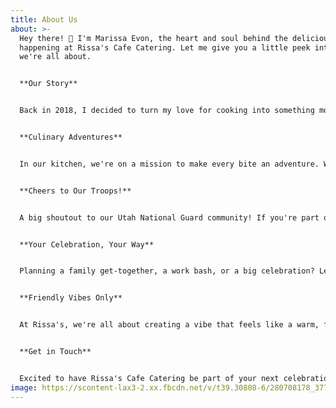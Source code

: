 ```yaml
---
title: About Us
about: >-
  Hey there! 👋 I'm Marissa Evon, the heart and soul behind the deliciousness
  happening at Rissa's Cafe Catering. Let me give you a little peek into what
  we're all about.


  **Our Story**


  Back in 2018, I decided to turn my love for cooking into something more. Rissa's Cafe Catering started as a kitchen experiment, and boy, did it turn into something special. It's all about passion, great food, and creating a space where everyone feels at home.


  **Culinary Adventures**


  In our kitchen, we're on a mission to make every bite an adventure. We blend local flavors with global inspirations, serving up dishes that celebrate the diverse tastes of our community. From comfort classics to bold new creations, there's always something to tickle your taste buds.


  **Cheers to Our Troops!**


  A big shoutout to our Utah National Guard community! If you're part of the Guard, we've got a little extra love coming your way. Think discounts and special services for your events—we're honored to give back to our local heroes.


  **Your Celebration, Your Way**


  Planning a family get-together, a work bash, or a big celebration? Let's make it special together. Tell us what you're craving, and we'll whip up a menu that's perfect for your occasion.


  **Friendly Vibes Only**


  At Rissa's, we're all about creating a vibe that feels like a warm, friendly gathering. Our team is here to make your experience awesome, from the first hello to the last tasty bite.


  **Get in Touch**


  Excited to have Rissa's Cafe Catering be part of your next celebration! Got questions, wanna make a booking, or just want to chat about food and delicious beverages? Book a [consultation](https://rissaslittlecafecatering.netlify.app/contact/) today!
image: https://scontent-lax3-2.xx.fbcdn.net/v/t39.30808-6/280708178_377708677659628_1159757856436864250_n.jpg?_nc_cat=107&ccb=1-7&_nc_sid=c83dfd&_nc_ohc=EXcixMmeXwIAX9Yd9XB&_nc_ht=scontent-lax3-2.xx&oh=00_AfB9NHtLrUCAnZr4vlz2RERHYPFzv2_hOVUGjwkBF4HWzw&oe=657C751C
---
```

